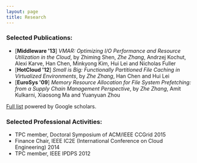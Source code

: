 ```yaml
---
layout: page
title: Research
---
```

### Selected Publications:
* [**Middleware '13**] *VMAR: Optimizing I/O Performance and Resource Utilization in the Cloud*, by Zhiming Shen, _Zhe Zhang_, Andrzej Kochut, Alexi Karve, Han Chen, Minkyong Kim, Hui Lei and Nicholas Fuller
* [**HotCloud '12**] *Small is Big: Functionally Partitioned File Caching in Virtualized Environments*, by _Zhe Zhang_, Han Chen and Hui Lei
* [**EuroSys '09**] *Memory Resource Allocation for File System Prefetching: from a Supply Chain Management Perspective*, by _Zhe Zhang_, Amit Kulkarni, Xiaosong Ma and Yuanyuan Zhou

[Full list](https://scholar.google.com/citations?user=21fWeu8AAAAJ) powered by Google scholars.

### Selected Professional Activities:
* TPC member, Doctoral Symposium of ACM/IEEE CCGrid 2015
* Finance Chair, IEEE IC2E (International Conference on Cloud Engineering) 2014
* TPC member, IEEE IPDPS 2012